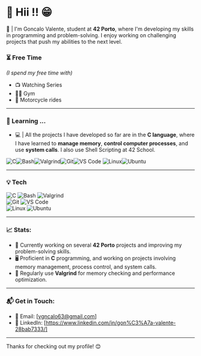 # 🔹 Hii !! 😁

📝 | I'm Goncalo Valente, student at **42 Porto**, where I'm developing my skills in programming and problem-solving. I enjoy working on challenging projects that push my abilities to the next level.
### ⏳ Free Time
*(I spend my free time with)*
+ 📺  Watching Series
+ 🏋️‍♂️  Gym
+ 🛵  Motorcycle rides
***
### 🚀 Learning ...
- 💻 | All the projects I have developed so far are in the **C language**, where I have learned to **manage memory**, **control computer processes**, and use **system calls**. I also use Shell Scripting at 42 School.

![C](https://img.shields.io/badge/-C-%2300599C?style=flat-square&logo=c&logoColor=ffffff)![Bash](https://img.shields.io/badge/-Bash-%23121011?style=flat-square&logo=gnu-bash&logoColor=white)![Valgrind](https://img.shields.io/badge/-Valgrind-%23614833?style=flat-square&logo=valgrind&logoColor=white)![Git](https://img.shields.io/badge/-Git-%23F05032?style=flat-square&logo=git&logoColor=ffffff)![VS Code](https://img.shields.io/badge/-VSCode-%23007ACC?style=flat-square&logo=visual-studio-code)  ![Linux](https://img.shields.io/badge/-Linux-%23FCC624?style=flat-square&logo=linux&logoColor=000000)![Ubuntu](https://img.shields.io/badge/-Ubuntu-%23E95420?style=flat-square&logo=ubuntu&logoColor=ffffff)  
***
### 💡 Tech
  ![C](https://img.shields.io/badge/-C-%2300599C?style=flat-square&logo=c&logoColor=ffffff)
  ![Bash](https://img.shields.io/badge/-Bash-%23121011?style=flat-square&logo=gnu-bash&logoColor=white)
  ![Valgrind](https://img.shields.io/badge/-Valgrind-%23614833?style=flat-square&logo=valgrind&logoColor=white)  
  ![Git](https://img.shields.io/badge/-Git-%23F05032?style=flat-square&logo=git&logoColor=ffffff)
  ![VS Code](https://img.shields.io/badge/-VSCode-%23007ACC?style=flat-square&logo=visual-studio-code)  
  ![Linux](https://img.shields.io/badge/-Linux-%23FCC624?style=flat-square&logo=linux&logoColor=000000)
  ![Ubuntu](https://img.shields.io/badge/-Ubuntu-%23E95420?style=flat-square&logo=ubuntu&logoColor=ffffff)  
***
### 📈 Stats:
- 💼 Currently working on several **42 Porto** projects and improving my problem-solving skills.
- 🖥️ Proficient in **C** programming, and working on projects involving memory management, process control, and system calls.
- 🔧 Regularly use **Valgrind** for memory checking and performance optimization.
***
### 📬 Get in Touch:
- 📧 Email: [vgncalo63@gmail.com]   
- 💼 LinkedIn: [https://www.linkedin.com/in/gon%C3%A7a-valente-28bab7333/]
***
Thanks for checking out my profile! 😊
